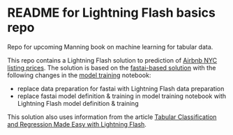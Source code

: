 # README for Lightning Flash basics repo

Repo for upcoming Manning book on machine learning for tabular data. 

This repo contains a Lightning Flash solution to prediction of [Airbnb NYC listing prices](https://www.kaggle.com/dgomonov/new-york-city-airbnb-open-data). The solution is based on the [fastai-based solution](https://github.com/ryanmark1867/fastai_basics) with the following changes in the [model training](https://github.com/ryanmark1867/fastai_basics/blob/master/notebooks/model_training.ipynb) notebook:
- replace data preparation for fastai with Lightning Flash data preparation
- replace fastai model definition & training in model training notebook with Lightning Flash model definition & training

This solution also uses information from the article [Tabular Classification and Regression Made Easy with Lightning Flash](https://pub.towardsai.net/tabular-classification-and-regression-made-easy-with-lightning-flash-d33bea76a645).




